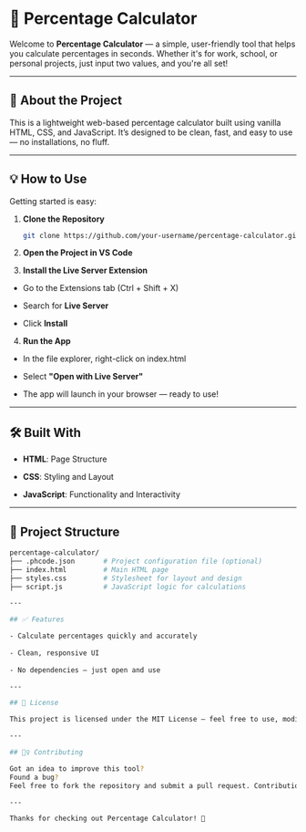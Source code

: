 # 🎯 Percentage Calculator

Welcome to **Percentage Calculator** — a simple, user-friendly tool that helps you calculate percentages in seconds. Whether it's for work, school, or personal projects, just input two values, and you're all set!

---

## 📌 About the Project

This is a lightweight web-based percentage calculator built using vanilla HTML, CSS, and JavaScript. It’s designed to be clean, fast, and easy to use — no installations, no fluff.

---

## 💡 How to Use

Getting started is easy:

1. **Clone the Repository**

   ```bash
   git clone https://github.com/your-username/percentage-calculator.git
   

2. **Open the Project in VS Code**
   
3. **Install the Live Server Extension**

- Go to the Extensions tab (Ctrl + Shift + X)

- Search for **Live Server**

- Click **Install**
  

4. **Run the App**

- In the file explorer, right-click on index.html

- Select **"Open with Live Server"**

- The app will launch in your browser — ready to use!
  

---

## 🛠️ Built With

- **HTML**: Page Structure

- **CSS**: Styling and Layout

- **JavaScript**: Functionality and Interactivity

---

## 📂 Project Structure

 ```bash
percentage-calculator/
├── .phcode.json       # Project configuration file (optional)
├── index.html         # Main HTML page
├── styles.css         # Stylesheet for layout and design
├── script.js          # JavaScript logic for calculations

---

## ✅ Features

- Calculate percentages quickly and accurately
  
- Clean, responsive UI
  
- No dependencies — just open and use

---

## 📄 License

This project is licensed under the MIT License — feel free to use, modify, and share!

---

## 🙋‍♀️ Contributing

Got an idea to improve this tool?
Found a bug?
Feel free to fork the repository and submit a pull request. Contributions are always welcome and appreciated!

---

Thanks for checking out Percentage Calculator! 🙌
